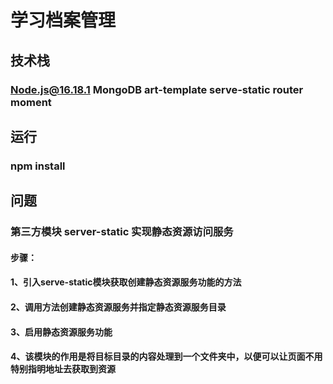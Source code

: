# 学习档案管理
## 技术栈
### Node.js@16.18.1 MongoDB art-template serve-static router moment
## 运行
### npm install 
## 问题
### 第三方模块 server-static 实现静态资源访问服务
#### 步骤：
#### 1、引入serve-static模块获取创建静态资源服务功能的方法
#### 2、调用方法创建静态资源服务并指定静态资源服务目录
#### 3、启用静态资源服务功能
#### 4、该模块的作用是将目标目录的内容处理到一个文件夹中，以便可以让页面不用特别指明地址去获取到资源
